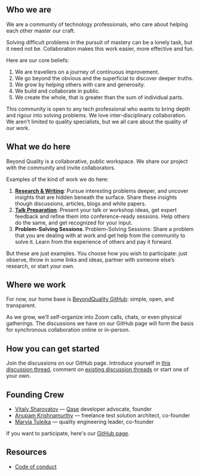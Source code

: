 ## Who we are

We are a community of technology professionals, who care about helping each other master our craft. 

Solving difficult problems in the pursuit of mastery can be a lonely task, but it need not be. Collaboration makes this work easier, more effective and fun.

Here are our core beliefs:
1. We are travellers on a journey of continuous improvement.
2. We go beyond the obvious and the superficial to discover deeper truths.
3. We grow by helping others with care and generosity.
4. We build and collaborate in public.
5. We create the whole, that is greater than the sum of individual parts.

This community is open to any tech professional who wants to bring depth and rigour into solving problems. We love inter-disciplinary collaboration. We aren't limited to quality specialists, but we all care about the quality of our work.

## What we do here

Beyond Quality is a collaborative, public workspace. We share our project with the community and invite collaborators. 

Examples of the kind of work we do here:
1. **[Research & Writing](research.md)**: Pursue interesting problems deeper, and uncover insights that are hidden beneath the surface. Share these insights though discussions, articles, blogs and white papers.
2. **[Talk Preparation](talk.md)**: Present your talk or workshop ideas, get expert feedback and refine them into conference-ready sessions. Help others do the same, and get recognized for your input.
3. **Problem-Solving Sessions**. Problem-Solving Sessions: Share a problem that you are dealing with at work and get help from the community to solve it. Learn from the experience of others and pay it forward.

But these are just examples. You choose how you wish to participate: just observe, throw in some links and ideas, partner with someone else’s research, or start your own.

## Where we work

For now, our home base is [BeyondQuality GitHub](https://github.com/BeyondQuality/beyondquality): simple, open, and transparent. 

As we grow, we’ll self-organize into Zoom calls, chats, or even physical gatherings. The discussions we have on our GitHub page will form the basis for synchronous collaboration online or in-person.

## How you can get started

Join the discussions on our GitHub page. Introduce yourself in [this discussion thread](https://github.com/BeyondQuality/beyondquality/discussions/2), comment on [existing discussion threads](https://github.com/BeyondQuality/beyondquality/discussions) or start one of your own. 


## Founding Crew

- [Vitaly Sharovatov](https://www.linkedin.com/in/vsharovatov/) — [Qase](https://qase.io) developer advocate, founder
- [Anupam Krishnamurthy](https://www.linkedin.com/in/anupam-krishnamurthy/) — freelance test solution architect, co-founder
- [Maryia Tuleika](https://www.linkedin.com/in/maryia-tuleika/) — quality engineering leader, co-founder

If you want to participate, here's our [GitHub page](https://github.com/BeyondQuality/beyondquality).

## Resources

- [Code of conduct](coc.md)
